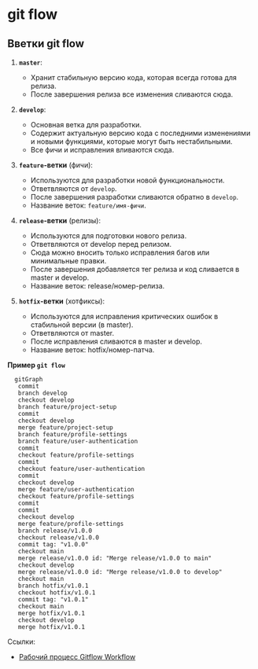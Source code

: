 # git flow

## Вветки git flow
1. **`master`**:
   - Хранит стабильную версию кода, которая всегда готова для релиза.
   - После завершения релиза все изменения сливаются сюда.

2. **`develop`**:
   - Основная ветка для разработки.
   - Содержит актуальную версию кода с последними изменениями и новыми функциями, которые могут быть нестабильными.
   - Все фичи и исправления вливаются сюда.

3. **`feature`-ветки** (фичи):
   - Используются для разработки новой функциональности.
   - Ответвляются от `develop`.
   - После завершения разработки сливаются обратно в `develop`.
   - Название веток: `feature/имя-фичи`.

4. **`release`-ветки** (релизы):
   - Используются для подготовки нового релиза.
   - Ответвляются от develop перед релизом.
   - Сюда можно вносить только исправления багов или минимальные правки.
   - После завершения добавляется тег релиза и код сливается в master и develop.
   - Название веток: release/номер-релиза.

5. **`hotfix`-ветки** (хотфиксы):
   - Используются для исправления критических ошибок в стабильной версии (в master).
   - Ответвляются от master.
   - После исправления сливаются в master и develop.
   - Название веток: hotfix/номер-патча.

**Пример `git flow`**
```mermaid
  gitGraph
   commit
   branch develop
   checkout develop
   branch feature/project-setup
   commit
   checkout develop
   merge feature/project-setup
   branch feature/profile-settings
   branch feature/user-authentication
   commit
   checkout feature/profile-settings
   commit
   checkout feature/user-authentication
   commit
   checkout develop
   merge feature/user-authentication
   checkout feature/profile-settings
   commit
   commit
   checkout develop
   merge feature/profile-settings
   branch release/v1.0.0
   checkout release/v1.0.0
   commit tag: "v1.0.0"
   checkout main
   merge release/v1.0.0 id: "Merge release/v1.0.0 to main"
   checkout develop
   merge release/v1.0.0 id: "Merge release/v1.0.0 to develop"
   checkout main
   branch hotfix/v1.0.1
   checkout hotfix/v1.0.1
   commit tag: "v1.0.1"
   checkout main
   merge hotfix/v1.0.1
   checkout develop
   merge hotfix/v1.0.1
```

Ссылки:

- [Рабочий процесс Gitflow Workflow](https://www.atlassian.com/ru/git/tutorials/comparing-workflows/gitflow-workflow#:~:text=Git-flow%20—%20это%20устаревшая%20версия,стратегией%20управления%20ветками%20в%20Git.)
